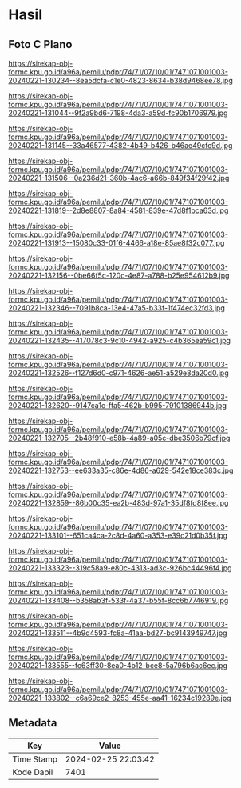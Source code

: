# Hasil

## Foto C Plano

https://sirekap-obj-formc.kpu.go.id/a96a/pemilu/pdpr/74/71/07/10/01/7471071001003-20240221-130234--8ea5dcfa-c1e0-4823-8634-b38d9468ee78.jpg

https://sirekap-obj-formc.kpu.go.id/a96a/pemilu/pdpr/74/71/07/10/01/7471071001003-20240221-131044--9f2a9bd6-7198-4da3-a59d-fc90b1706979.jpg

https://sirekap-obj-formc.kpu.go.id/a96a/pemilu/pdpr/74/71/07/10/01/7471071001003-20240221-131145--33a46577-4382-4b49-b426-b46ae49cfc9d.jpg

https://sirekap-obj-formc.kpu.go.id/a96a/pemilu/pdpr/74/71/07/10/01/7471071001003-20240221-131506--0a236d21-360b-4ac6-a66b-849f34f29f42.jpg

https://sirekap-obj-formc.kpu.go.id/a96a/pemilu/pdpr/74/71/07/10/01/7471071001003-20240221-131819--2d8e8807-8a84-4581-839e-47d8f1bca63d.jpg

https://sirekap-obj-formc.kpu.go.id/a96a/pemilu/pdpr/74/71/07/10/01/7471071001003-20240221-131913--15080c33-01f6-4466-a18e-85ae8f32c077.jpg

https://sirekap-obj-formc.kpu.go.id/a96a/pemilu/pdpr/74/71/07/10/01/7471071001003-20240221-132156--0be66f5c-120c-4e87-a788-b25e954612b9.jpg

https://sirekap-obj-formc.kpu.go.id/a96a/pemilu/pdpr/74/71/07/10/01/7471071001003-20240221-132346--7091b8ca-13e4-47a5-b33f-1f474ec32fd3.jpg

https://sirekap-obj-formc.kpu.go.id/a96a/pemilu/pdpr/74/71/07/10/01/7471071001003-20240221-132435--417078c3-9c10-4942-a925-c4b365ea59c1.jpg

https://sirekap-obj-formc.kpu.go.id/a96a/pemilu/pdpr/74/71/07/10/01/7471071001003-20240221-132526--f127d6d0-c971-4626-ae51-a529e8da20d0.jpg

https://sirekap-obj-formc.kpu.go.id/a96a/pemilu/pdpr/74/71/07/10/01/7471071001003-20240221-132620--9147ca1c-ffa5-462b-b995-79101386944b.jpg

https://sirekap-obj-formc.kpu.go.id/a96a/pemilu/pdpr/74/71/07/10/01/7471071001003-20240221-132705--2b48f910-e58b-4a89-a05c-dbe3506b79cf.jpg

https://sirekap-obj-formc.kpu.go.id/a96a/pemilu/pdpr/74/71/07/10/01/7471071001003-20240221-132753--ee633a35-c86e-4d86-a629-542e18ce383c.jpg

https://sirekap-obj-formc.kpu.go.id/a96a/pemilu/pdpr/74/71/07/10/01/7471071001003-20240221-132859--86b00c35-ea2b-483d-97a1-35df8fd8f8ee.jpg

https://sirekap-obj-formc.kpu.go.id/a96a/pemilu/pdpr/74/71/07/10/01/7471071001003-20240221-133101--651ca4ca-2c8d-4a60-a353-e39c21d0b35f.jpg

https://sirekap-obj-formc.kpu.go.id/a96a/pemilu/pdpr/74/71/07/10/01/7471071001003-20240221-133323--319c58a9-e80c-4313-ad3c-926bc44496f4.jpg

https://sirekap-obj-formc.kpu.go.id/a96a/pemilu/pdpr/74/71/07/10/01/7471071001003-20240221-133408--b358ab3f-533f-4a37-b55f-8cc6b7746919.jpg

https://sirekap-obj-formc.kpu.go.id/a96a/pemilu/pdpr/74/71/07/10/01/7471071001003-20240221-133511--4b9d4593-fc8a-41aa-bd27-bc9143949747.jpg

https://sirekap-obj-formc.kpu.go.id/a96a/pemilu/pdpr/74/71/07/10/01/7471071001003-20240221-133555--fc63ff30-8ea0-4b12-bce8-5a796b6ac6ec.jpg

https://sirekap-obj-formc.kpu.go.id/a96a/pemilu/pdpr/74/71/07/10/01/7471071001003-20240221-133802--c6a69ce2-8253-455e-aa41-16234c19289e.jpg


## Metadata

| Key        | Value               |
| ---------- | ------------------- |
| Time Stamp | 2024-02-25 22:03:42 |
| Kode Dapil | 7401                |



